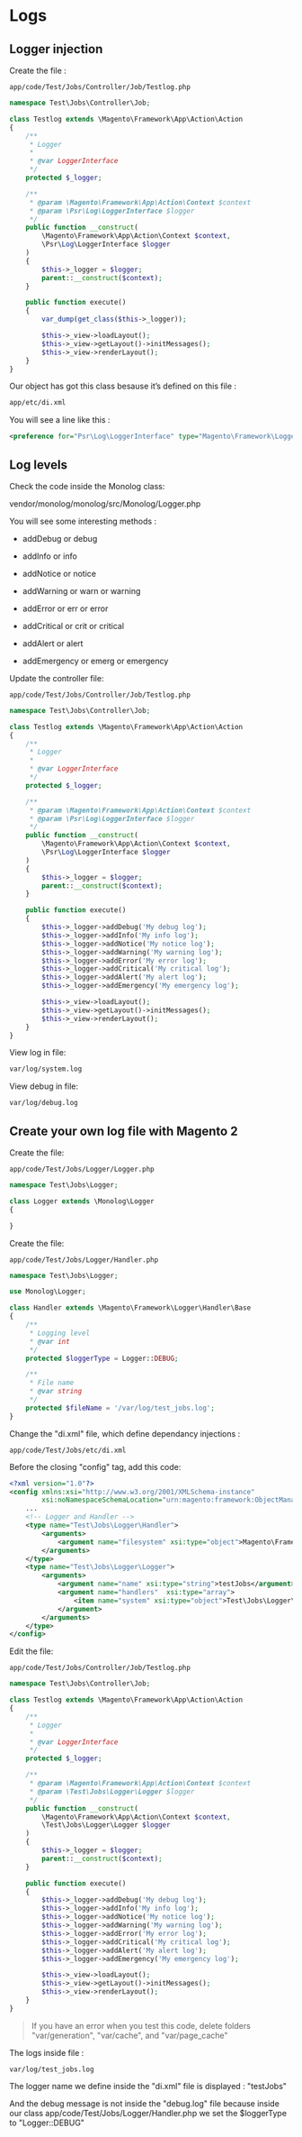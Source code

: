 # Logs

## Logger injection

Create the file :

`app/code/Test/Jobs/Controller/Job/Testlog.php`

```php
namespace Test\Jobs\Controller\Job;

class Testlog extends \Magento\Framework\App\Action\Action
{
    /**
     * Logger
     *
     * @var LoggerInterface
     */
    protected $_logger;

    /**
     * @param \Magento\Framework\App\Action\Context $context
     * @param \Psr\Log\LoggerInterface $logger
     */
    public function __construct(
        \Magento\Framework\App\Action\Context $context,
        \Psr\Log\LoggerInterface $logger
    )
    {
        $this->_logger = $logger;
        parent::__construct($context);
    }

    public function execute()
    {
        var_dump(get_class($this->_logger));

        $this->_view->loadLayout();
        $this->_view->getLayout()->initMessages();
        $this->_view->renderLayout();
    }
}
```

Our object has got this class besause it’s defined on this file :

```xml
app/etc/di.xml
```

You will see a line like this :

```xml
<preference for="Psr\Log\LoggerInterface" type="Magento\Framework\Logger\Monolog" />
```

## Log levels

Check the code inside the Monolog class:

vendor/monolog/monolog/src/Monolog/Logger.php

You will see some interesting methods :

* addDebug or debug

* addInfo or info

* addNotice or notice

* addWarning or warn or warning

* addError or err or error

* addCritical or crit or critical

* addAlert or alert

* addEmergency or emerg or emergency

Update the controller file:

`app/code/Test/Jobs/Controller/Job/Testlog.php`

```php
namespace Test\Jobs\Controller\Job;

class Testlog extends \Magento\Framework\App\Action\Action
{
    /**
     * Logger
     *
     * @var LoggerInterface
     */
    protected $_logger;

    /**
     * @param \Magento\Framework\App\Action\Context $context
     * @param \Psr\Log\LoggerInterface $logger
     */
    public function __construct(
        \Magento\Framework\App\Action\Context $context,
        \Psr\Log\LoggerInterface $logger
    )
    {
        $this->_logger = $logger;
        parent::__construct($context);
    }

    public function execute()
    {
        $this->_logger->addDebug('My debug log');
        $this->_logger->addInfo('My info log');
        $this->_logger->addNotice('My notice log');
        $this->_logger->addWarning('My warning log');
        $this->_logger->addError('My error log');
        $this->_logger->addCritical('My critical log');
        $this->_logger->addAlert('My alert log');
        $this->_logger->addEmergency('My emergency log');

        $this->_view->loadLayout();
        $this->_view->getLayout()->initMessages();
        $this->_view->renderLayout();
    }
}
```

View log in file:

```xml
var/log/system.log
```

View debug in file:

```xml
var/log/debug.log
```

## Create your own log file with Magento 2

Create the file:

`app/code/Test/Jobs/Logger/Logger.php`

```php
namespace Test\Jobs\Logger;

class Logger extends \Monolog\Logger
{

}
```

Create the file:

`app/code/Test/Jobs/Logger/Handler.php`

```php
namespace Test\Jobs\Logger;

use Monolog\Logger;

class Handler extends \Magento\Framework\Logger\Handler\Base
{
    /**
     * Logging level
     * @var int
     */
    protected $loggerType = Logger::DEBUG;

    /**
     * File name
     * @var string
     */
    protected $fileName = '/var/log/test_jobs.log';
}
```

Change the "di.xml" file, which define dependancy injections :

`app/code/Test/Jobs/etc/di.xml`

Before the closing "config" tag, add this code:

```xml
<?xml version="1.0"?>
<config xmlns:xsi="http://www.w3.org/2001/XMLSchema-instance"
        xsi:noNamespaceSchemaLocation="urn:magento:framework:ObjectManager/etc/config.xsd">
    ...
    <!-- Logger and Handler -->
    <type name="Test\Jobs\Logger\Handler">
        <arguments>
            <argument name="filesystem" xsi:type="object">Magento\Framework\Filesystem\Driver\File</argument>
        </arguments>
    </type>
    <type name="Test\Jobs\Logger\Logger">
        <arguments>
            <argument name="name" xsi:type="string">testJobs</argument>
            <argument name="handlers"  xsi:type="array">
                <item name="system" xsi:type="object">Test\Jobs\Logger\Handler</item>
            </argument>
        </arguments>
    </type>
</config>
```

Edit the file:

`app/code/Test/Jobs/Controller/Job/Testlog.php`

```php
namespace Test\Jobs\Controller\Job;

class Testlog extends \Magento\Framework\App\Action\Action
{
    /**
     * Logger
     *
     * @var LoggerInterface
     */
    protected $_logger;

    /**
     * @param \Magento\Framework\App\Action\Context $context
     * @param \Test\Jobs\Logger\Logger $logger
     */
    public function __construct(
        \Magento\Framework\App\Action\Context $context,
        \Test\Jobs\Logger\Logger $logger
    )
    {
        $this->_logger = $logger;
        parent::__construct($context);
    }

    public function execute()
    {
        $this->_logger->addDebug('My debug log');
        $this->_logger->addInfo('My info log');
        $this->_logger->addNotice('My notice log');
        $this->_logger->addWarning('My warning log');
        $this->_logger->addError('My error log');
        $this->_logger->addCritical('My critical log');
        $this->_logger->addAlert('My alert log');
        $this->_logger->addEmergency('My emergency log');

        $this->_view->loadLayout();
        $this->_view->getLayout()->initMessages();
        $this->_view->renderLayout();
    }
}
```

> If you have an error when you test this code, delete folders "var/generation", "var/cache", and "var/page\_cache"

The logs inside file :

`var/log/test_jobs.log`

The logger name we define inside the "di.xml" file is displayed : "testJobs"

And the debug message is not inside the "debug.log" file because inside our class app/code/Test/Jobs/Logger/Handler.php we set the $loggerType to "Logger::DEBUG"


